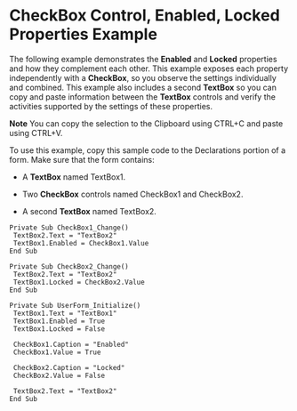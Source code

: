 
# CheckBox Control, Enabled, Locked Properties Example

The following example demonstrates the  **Enabled** and **Locked** properties and how they complement each other. This example exposes each property independently with a **CheckBox**, so you observe the settings individually and combined. This example also includes a second  **TextBox** so you can copy and paste information between the **TextBox** controls and verify the activities supported by the settings of these properties.


 **Note**  You can copy the selection to the Clipboard using CTRL+C and paste using CTRL+V.


To use this example, copy this sample code to the Declarations portion of a form. Make sure that the form contains:



- A  **TextBox** named TextBox1.
    
- Two  **CheckBox** controls named CheckBox1 and CheckBox2.
    
- A second  **TextBox** named TextBox2.
    




```
Private Sub CheckBox1_Change() 
 TextBox2.Text = "TextBox2" 
 TextBox1.Enabled = CheckBox1.Value 
End Sub 
 
Private Sub CheckBox2_Change() 
 TextBox2.Text = "TextBox2" 
 TextBox1.Locked = CheckBox2.Value 
End Sub 
 
Private Sub UserForm_Initialize() 
 TextBox1.Text = "TextBox1" 
 TextBox1.Enabled = True 
 TextBox1.Locked = False 
 
 CheckBox1.Caption = "Enabled" 
 CheckBox1.Value = True 
 
 CheckBox2.Caption = "Locked" 
 CheckBox2.Value = False 
 
 TextBox2.Text = "TextBox2" 
End Sub
```

